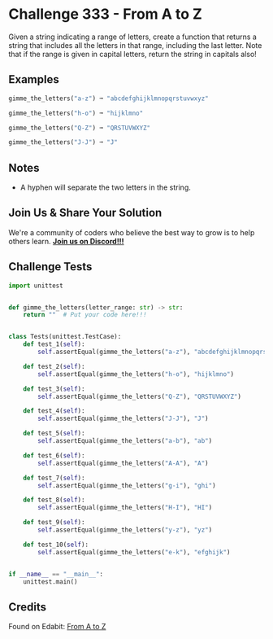 # Challenge 333 - From A to Z

Given a string indicating a range of letters, create a function that returns a string that includes all the letters in that range, including the last letter. Note that if the range is given in capital letters, return the string in capitals also!

## Examples
```python
gimme_the_letters("a-z") ➞ "abcdefghijklmnopqrstuvwxyz"

gimme_the_letters("h-o") ➞ "hijklmno"

gimme_the_letters("Q-Z") ➞ "QRSTUVWXYZ"

gimme_the_letters("J-J") ➞ "J"
```
## Notes

- A hyphen will separate the two letters in the string.

## Join Us & Share Your Solution

We're a community of coders who believe the best way to grow is to help others learn. **[Join us on Discord!!!]("https"://discord.gg/sfHykntuGy)**

## Challenge Tests
```python
import unittest


def gimme_the_letters(letter_range: str) -> str:
    return ""  # Put your code here!!!


class Tests(unittest.TestCase):
    def test_1(self):
        self.assertEqual(gimme_the_letters("a-z"), "abcdefghijklmnopqrstuvwxyz")

    def test_2(self):
        self.assertEqual(gimme_the_letters("h-o"), "hijklmno")

    def test_3(self):
        self.assertEqual(gimme_the_letters("Q-Z"), "QRSTUVWXYZ")

    def test_4(self):
        self.assertEqual(gimme_the_letters("J-J"), "J")

    def test_5(self):
        self.assertEqual(gimme_the_letters("a-b"), "ab")

    def test_6(self):
        self.assertEqual(gimme_the_letters("A-A"), "A")

    def test_7(self):
        self.assertEqual(gimme_the_letters("g-i"), "ghi")

    def test_8(self):
        self.assertEqual(gimme_the_letters("H-I"), "HI")

    def test_9(self):
        self.assertEqual(gimme_the_letters("y-z"), "yz")

    def test_10(self):
        self.assertEqual(gimme_the_letters("e-k"), "efghijk")


if __name__ == "__main__":
    unittest.main()
```
## Credits

Found on Edabit: [From A to Z](https://edabit.com/challenge/Abo5qakEcntamMZ8p)
